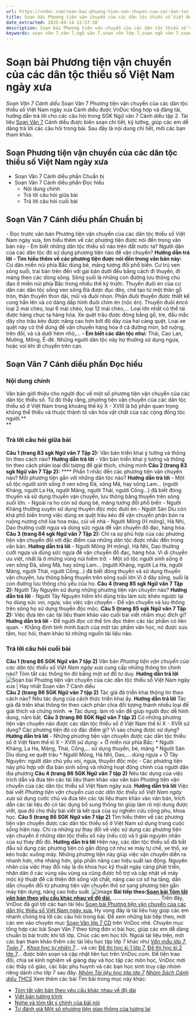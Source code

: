 ```yaml
---
url: https://vndoc.com/soan-bai-phuong-tien-van-chuyen-cua-cac-dan-toc-thieu-so-viet-nam-ngay-xua-280782
title: Soạn bài Phương tiện vận chuyển của các dân tộc thiểu số Việt Nam ngày xưa - Soạn Văn 7 Cánh diều - VnDoc.com
date_extracted: 2025-04-14 12:57:38
description: Soạn bài Phương tiện vận chuyển của các dân tộc thiểu số Việt Nam ngày xưa Cánh diều bao gồm đáp án chi tiết cho các câu hỏi trong SGK Ngữ Văn 7 Cánh Diều tập 2, giúp các em dễ dàng chuẩn bị bài trước khi tới lớp.
keywords: soạn văn 7,văn 7,ngữ văn 7,soạn văn lớp 7,soạn ngữ văn 7,soan van 7,văn lớp 7,ngữ văn lớp 7,giải văn 7,soạn văn 7 tập 2,soạn văn lớp 7 tập 2,ngu van 7,Soạn bài Phương tiện vận chuyển của các dân tộc thiểu số Việt Nam ngày xưa,ngữ văn lớp 7 cánh diều,soạn văn 7 cánh diều,Phương tiện vận chuyển của các dân tộc thiểu số Việt Nam ngày xưa,ngữ văn 7 cánh diều,soạn văn 7 Phương tiện vận chuyển của các dân tộc thiểu số Việt Nam ngày xưa,văn 7 cánh diều,soan van 7 canh dieu
---
```


# Soạn bài Phương tiện vận chuyển của các dân tộc thiểu số Việt Nam ngày xưa
 _Soạn Văn 7 Cánh diều_
Soạn Văn 7 Phương tiện vận chuyển của các dân tộc thiểu số Việt Nam ngày xưa Cánh diều được VnDoc tổng hợp và đăng tải, hướng dẫn trả lời cho các câu hỏi trong SGK Ngữ văn 7 Cánh diều tập 2. Tài liệu [Soạn Văn 7](<https://vndoc.com/ngu-van-7-tap-2-cd>) Cánh diều được biên soạn chi tiết, kỹ lưỡng, giúp các em dễ dàng trả lời các câu hỏi trong bài. Sau đây là nội dung chi tiết, mời các bạn tham khảo.
## Soạn Phương tiện vận chuyển của các dân tộc thiểu số Việt Nam ngày xưa
  * Soạn Văn 7 Cánh diều phần Chuẩn bị
  * Soạn Văn 7 Cánh diều phần Đọc hiểu
    * Nội dung chính
    * Trả lời câu hỏi giữa bài
    * Trả lời câu hỏi cuối bài

## **Soạn Văn 7 Cánh diều phần Chuẩn bị**
\- Đọc trước văn bản Phương tiện vận chuyển của các dân tộc thiểu số Việt Nam ngày xưa, tìm hiểu thêm về các phương tiện được nói đến trong văn bản này
\- Em biết những dân tộc thiểu số nào trên đất nước ta? Người dân của các dân tộc đó sử dụng phương tiện nào để vận chuyển?
**Hướng dẫn trả lời**
**\- Tìm hiểu thêm về các phương tiện được nói đến trong văn bản này:**
Cư dân miền núi phía Bắc dùng bè, mảng tương đối phổ biến. Cư trú ven sông suối, trai bản trên đến với gái bản dưới đều bằng cách đi thuyền, đi mảng theo các dòng sông. Sông suối là những con đường lưu thông chủ đạo ở miền núi phía Bắc trong nhiều thế kỷ trước.
Thuyền đuôi én của cư dân các dân tộc sống ven sông Đà được đục đẽo, chế tạo từ một thân gỗ tròn, thân thuyền thon dài, mũi và đuôi nhọn. Phần đuôi thuyền được thiết kế cong hẳn lên và có dáng dấp hình đuôi chim én \(nộc ẻn\). Thuyền đuôi éncó loại 2 mái chèo, loại 6 mái chèo, loại 12 mái chèo,… Loại lớn nhất có thể tải được hàng chục tạ hàng hóa.
Xe quệt trâu được đóng bằng gỗ, tre, đầu mắc dây cho trâu kéo được nâng cao hơn bởi độ dày của hai càng quệt. Loại xe quệt này có thể dùng để vận chuyển hàng hóa ở cả đường mòn, bờ ruộng, trên đồi, và cả dưới hẻm nhỏ,…
**\- Em biết các dân tộc như:** Thái, Cao Lan, Mường, Mông, Ê-đê. Những người dân tộc này họ thường sử dụng ngựa, hoặc voi khi di chuyển trên cạn.
## **Soạn Văn 7 Cánh diều phần Đọc hiểu**
### **Nội dung chính**
Văn bản giới thiệu cho người đọc về một số phương tiện vận chuyển của các dân tộc thiểu số. Từ đó thấy rằng, phương tiện vận chuyển của các dân tộc thiểu số ở Việt Nam trong khoảng thế kỷ X - XVIII là bộ phận quan trọng không thể thiếu và thuộc thành tố văn hóa vật chất của các cộng đồng tộc người.**  
**
### Trả lời câu hỏi giữa bài
**Câu 1 \(trang 83 sgk Ngữ văn 7 Tập 2\):**
Văn bản triển khai ý tưởng và thông tin theo cách nào?
**Hướng dẫn trả lời**
\- Văn bản triển khai ý tưởng và thông tin theo cách phân loại đối tượng để giải thích, chứng minh
**Câu 2 \(trang 83 sgk Ngữ văn 7 Tập 2\):**
**** Phần 1 nhắc đến các phương tiện vận chuyển nào? Mỗi phương tiện gắn với những dân tộc nào?
**Hướng dẫn trả lời**
\- Một số tộc người sinh sống ở ven sông Đà, sông Mã, hay sông Lam... \(người Kháng, người La Ha, người Mảng, người Thái, người Cống...\) đã biết đóng thuyền và sử dụng thuyền vận chuyển, lưu thông bằng thuyền trên sông suối lớn.
\- Ngoài ra họ còn sử dụng bè, mảng tương đối phổ biến
\- Người Kháng thường xuyên sử dụng thuyền độc mộc đuôi én
\- Người Sán Dìu còn khá phổ biến trong việc dùng xe quệt trâu kéo để vận chuyển phân bón ra ruộng nương chở lúa hoa màu, củi về nhà
\- Người Mông \(H mông\), Hà Nhi, Dao thường cưỡi ngựa và dùng sức ngựa để vận chuyển đồ đạc, hàng hóa.
**Câu 3 \(trang 84 sgk Ngữ văn 7 Tập 2\):**
Chỉ ra sự phù hợp của các phương tiện vận chuyển đối với đặc điểm của những dân tộc được nhắc đến trong văn bản.
**Hướng dẫn trả lời**
\- Người Mông \(H mông\), Hà Nhi, Dao thường cưỡi ngựa và dùng sức ngựa để vận chuyển đồ đạc, hàng hóa. Vì di chuyển ưu việt, nhất là ở những vùng núi hiểm trở.
\- Một số tộc người sinh sống ở ven sông Đà, sông Mã, hay sông Lam... \(người Kháng, người La Ha, người Mảng, người Thái, người Cống...\) đã biết đóng thuyền và sử dụng thuyền vận chuyển, lưu thông bằng thuyền trên sông suối lớn.Vì ở đây sông, suối là con đường lưu thông chủ yếu của họ.
**Câu 4 \(trang 85 sgk Ngữ văn 7 Tập 2\):**
Người Tây Nguyên sử dụng những phương tiện vận chuyển nào?
**Hướng dẫn trả lời**
\- Người Tây Nguyên hiếm khi dùng trâu làm sức khéo ngược lại họ dùng sức voi, ngựa, vào việc vận chuyển
\- Để vận chuyển và lưu thông trên sông họ sử dụng thuyền độc mộc.
**Câu 5 \(trang 85 sgk Ngữ văn 7 Tập 2\):**
Việc đưa tên các tài liệu tham khảo vào cuối bài viết nhằm mục đích gì?
**Hướng dẫn trả lời**
\- Để người đọc có thể tìm đọc thêm các tác phẩm có liên quan.
\- Khẳng định tính minh bạch của một tác phẩm văn học, nó được sưu tầm, học hỏi, tham khảo từ những nguồn tài liệu nào.
### **Trả lời câu hỏi cuối bài**
**Câu 1 \(trang 86 SGK Ngữ văn 7 tập 2\)**
Văn bản _Phương tiện vận chuyển của các dân tộc thiểu số Việt Nam ngày xưa_ cung cấp những thông tin chính nào? Tóm tắt các thông tin đó bằng một sơ đồ tư duy.
**Hướng dẫn trả lời**
![Soạn bài Phương tiện vận chuyển của các dân tộc thiểu số Việt Nam ngày xưa | Hay nhất Soạn văn 7 Cánh diều](https://i.vdoc.vn/data/image/2022/11/10/phuong-tien-van-chuyen-cua-cac-dan-toc-thieu-so.png)
**Câu 2 \(trang 86 SGK Ngữ văn 7 tập 2\)**
Tác giả đã triển khai thông tin theo cách nào? Nêu tác dụng của cách thức triển khai ấy.
**Hướng dẫn trả lời**
Tác giả đã triển khai thông tin theo cách phân chia đối tượng thành nhiều loại để giải thích và chứng minh.
=> Tác dụng: làm rõ vấn đề giúp người đọc dễ hình dung, nắm bắt.
**Câu 3 \(trang 86 SGK Ngữ văn 7 tập 2\)**
Có những phương tiện vận chuyển nào được các dân tộc thiểu số ở Việt Nam thế kỉ X - XVIII sử dụng? Các phương tiện đó có đặc điểm gì? Vì sao chúng được sử dụng?
**Hướng dẫn trả lời**
\- Những phương tiện vận chuyển được các dân tộc thiểu số ở Việt Nam thế kỉ X – XVIII sử dụng:
\+ Ở miền núi phía Bắc:
\* Người Kháng, La Ha, Mảng, Thái, Cống,… sử dụng thuyền, bè, mảng
\* Người Sán Dìu dùng xe quệt trâu
\* Người Mông, Hà Nhì, Dao,… dùng ngựa
\+ Ở Tây Nguyên: người dân chủ yếu voi, ngựa, thuyền độc mộc
\- Các phương tiện này phù hợp với địa bàn sinh sống và những hoạt động chính của người dân địa phương
**Câu 4 \(trang 86 SGK Ngữ văn 7 tập 2\)**
Nêu tác dụng của việc trích dẫn và đưa tên các tài liệu tham khảo vào văn bản Phương tiện vận chuyển của các dân tộc thiểu số Việt Nam ngày xưa.
**Hướng dẫn trả lời**
Việc bài viết _Phương tiện vận chuyển của các dân tộc thiểu số Việt Nam ngày xưa_ sử dụng cước chú và đưa tên các tài liệu tham khảo vào văn bản, trích dẫn các tài liệu đó có tác dụng bổ sung thông tin giúp làm rõ nội dung được viết, qua đó cho thấy bài viết là kết quả của sự nghiên cứu công phu, khoa học.
**Câu 5 \(trang 86 SGK Ngữ văn 7 tập 2\)**
Tìm hiểu thêm về các phương tiện vận chuyển được các dân tộc thiểu số ở Việt Nam sử dụng trong cuộc sống hiện nay. Chỉ ra những sự thay đổi về việc sử dụng các phương tiện vận chuyển ở những dân tộc thiểu số này \(nếu có\) và lí giải nguyên nhân của sự thay đổi đó.
**Hướng dẫn trả lời**
Hiện nay, các dân tộc thiểu số đã bắt đầu sử dụng các phương tiện có gắn động cơ như xe máy tự chế, xe thồ, xe kéo hoặc xuồng máy. Những phương tiện này giúp việc vận chuyển diễn ra nhanh hơn, nhẹ nhàng hơn, góp phần nâng cao hiệu suất lao động.
Nguyên nhân của việc thay đổi này là do khoa học kỹ thuật ngày càng phát triển, nhân dân ở các vùng sâu vùng xa cũng được hỗ trợ và cập nhật về máy móc kỹ thuật để cải thiện đời sống vật chất, nâng cao cơ sở hạ tầng, dần dần chuyển đổi từ phương tiện vận chuyển thô sơ sang phương tiện gắn máy tiện dụng, nâng cao hiệu suất.
![image](https://i.vdoc.vn/data/image/2022/08/26/ban-tay.svg) **Bài tiếp theo:[Soạn bài Tóm tắt văn bản theo yêu cầu khác nhau về độ dài.](<https://vndoc.com/soan-bai-tom-tat-van-ban-theo-yeu-cau-khac-nhau-ve-do-dai-280786>)**
................................
Trên đây, VnDoc đã gửi tới các bạn tài liệu [Soạn bài Phương tiện vận chuyển của các dân tộc thiểu số Việt Nam ngày xưa.](<https://vndoc.com/soan-bai-phuong-tien-van-chuyen-cua-cac-dan-toc-thieu-so-viet-nam-ngay-xua-280782>) Hy vọng đây là tài liệu hay giúp các em nhanh chóng trả lời các câu hỏi trong bài. Để xem những bài tiếp theo, mời các em vào chuyên mục [Soạn Văn lớp 7 CD](<https://vndoc.com/ngu-van-7-tap-1-cd>) trên VnDoc nhé. Chuyên mục tổng hợp các bài Soạn Văn 7 theo từng đơn vị bài học, giúp các em dễ dàng chuẩn bị bài trước khi tới lớp. Chúc các em học tốt.
Ngoài tài liệu trên, mời các bạn tham khảo thêm các tài liệu học tập lớp 7 khác như [_Văn mẫu lớp 7,_](<https://vndoc.com/van-mau-lop7>) [_Toán 7_](<https://vndoc.com/toan-7-tap-1-canh-dieu>) , [_Khoa học tự nhiên 7_](<https://vndoc.com/khoa-hoc-tu-nhien-7-cd>)... và các [Đề thi học kì 1 lớp 7,](<https://vndoc.com/de-thi-hoc-ki-1-lop7>) [Đề thi học kì 2 lớp 7](<https://vndoc.com/de-thi-hoc-ki-2-lop7>)... được biên soạn và cập nhật liên tục trên VnDoc.com.
Để tiện trao đổi, chia sẻ kinh nghiệm về giảng dạy và học tập các môn học, VnDoc mời các thầy cô giáo, các bậc phụ huynh và các bạn học sinh truy cập nhóm riêng dành cho lớp 7 sau đây:
[_Nhóm Tài liệu học tập lớp 7_](</goto?u=aHR0cHM6Ly93d3cuZmFjZWJvb2suY29tL2dyb3Vwcy9UYWkubGlldS5ob2MudGFwLmxvcC43LlZORE9D>)
[ _Nhóm Sách Cánh diều THCS_](</goto?u=aHR0cHM6Ly93d3cuZmFjZWJvb2suY29tL2dyb3Vwcy9zYWNoY2FuaGRpZXV0aGNz>)
Xem thêm các bài Tìm bài trong mục này khác:
  * [Tóm tắt văn bản theo yêu cầu khác nhau về độ dài](</soan-bai-tom-tat-van-ban-theo-yeu-cau-khac-nhau-ve-do-dai-280786>)
  * [Viết bản tường trình ](</soan-bai-viet-ban-tuong-trinh-280787>)
  * [Nghe và tóm tắt ý chính của bài nói](</soan-bai-nghe-va-tom-tat-y-chinh-cua-bai-noi-280789>)
  * [Tự đánh giá Một số phương tiện giao thông của tương lai](</soan-bai-tu-danh-gia-mot-so-phuong-tien-giao-thong-cua-tuong-lai-280791>)

